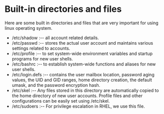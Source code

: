 # Built-in directories and files
Here are some built in directories and files that are very important for using linux operating system.
- /etc/shadow :-- all account related details.
- /etc/passwd :-- stores the actual user account and maintains various settings related to accounts.
- /etc/profile :-- to set system-wide environment variables and startup programs for new user shells.
- /etc/bashrc :-- to establish system-wide functions and aliases for new user shells.
- /etc/login.defs :-- contains the user mailbox location, password aging values, the UID and GID ranges, home directory creation, the default umask, and the password encryption hash.
- /etc/skel :-- Any files stored in this directory are automatically copied to the home directory of new user accounts. Profile files and other configurations can be easily set using /etc/skel.
- /etc/sudoers :-- For privilege escalation in RHEL, we use this file.
 